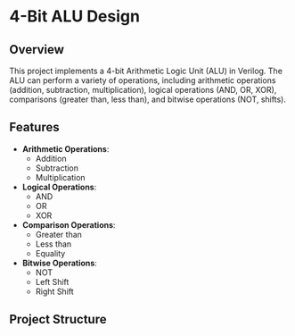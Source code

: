 # 4-Bit ALU Design

## Overview

This project implements a 4-bit Arithmetic Logic Unit (ALU) in Verilog. The ALU can perform a variety of operations, including arithmetic operations (addition, subtraction, multiplication), logical operations (AND, OR, XOR), comparisons (greater than, less than), and bitwise operations (NOT, shifts).

## Features

- **Arithmetic Operations**:
  - Addition
  - Subtraction
  - Multiplication
- **Logical Operations**:
  - AND
  - OR
  - XOR
- **Comparison Operations**:
  - Greater than
  - Less than
  - Equality
- **Bitwise Operations**:
  - NOT
  - Left Shift
  - Right Shift

## Project Structure

